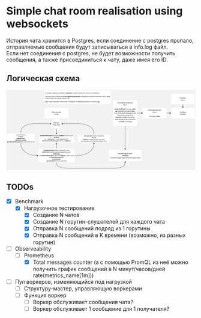 # Simple chat room realisation using websockets

История чата хранится в Postgres, если соединение с postgres пропало, отправляемые сообщения будут записываться в 
info.log файл.
<br>
Если нет соединения с postgres, не будет возможности получить сообщения, а также присоединиться к чату, даже имея его ID.
## Логическая схема
![schema.jpg](schema.jpg)
## TODOs
- [x] Benchmark 
    - [x] Нагрузочное тестирование
        - [x] Создание N чатов
        - [x] Создание N горутин-слушателей для каждого чата
        - [x] Отправка N сообщений подряд из 1 горутины
        - [x] Отправка N сообщений в K времени (возможно, из разных горутин)
- [ ] Observeability
  - [ ] Prometheus
    - [x] Total messages counter (а с помощью PromQL из неё можно получить график сообщений в N минут/часов/дней rate(metrics_name[1m]))
- [ ] Пул воркеров, изменяющийся под нагрузкой
    - [ ] Структуру-мастер, управляющую воркерами
    - [ ] Функция воркер
      - [ ] Воркер обслуживает сообщения чата?
      - [ ] Воркер обслуживает 1 сообщение для 1 получателя?
